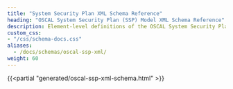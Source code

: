 ```yaml
---
title: "System Security Plan XML Schema Reference"
heading: "OSCAL System Security Plan (SSP) Model XML Schema Reference"
description: Element-level definitions of the OSCAL System Security Plan model XML format.
custom_css:
- "/css/schema-docs.css"
aliases:
  - /docs/schemas/oscal-ssp-xml/
weight: 60
---
```


{{<partial "generated/oscal-ssp-xml-schema.html" >}}
